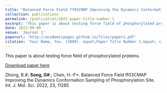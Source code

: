 ```yaml
---
title: "Balanced Force Field ff03CMAP Improving the Dynamics Conformation Sampling of Phosphorylation Site"
collection: publications
permalink: /publication/2022-paper-title-number-1
excerpt: 'This paper is about testing force field of phosphorylated proteins'
date: 2022-00-00
venue: 'Journal 1'
paperurl: 'http://academicpages.github.io/files/paper1.pdf'
citation: 'Your Name, You. (2009). &quot;Paper Title Number 1.&quot; <i>Journal 1</i>. 1(1).'
---
```

This paper is about testing force field of phosphorylated proteins.

[Download paper here](https://doi.org/10.3390/ijms231911285)

Zhong, B.#; **Song, G#**.; Chen, H.-F*. Balanced Force Field ff03CMAP Improving the Dynamics Conformation Sampling of Phosphorylation Site. Int. J. Mol. Sci. 2022, 23, 11285